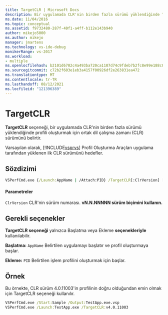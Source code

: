 ```yaml
---
title: TargetCLR | Microsoft Docs
description: Bir uygulamada CLR'nin birden fazla sürümü yüklendiğinde TargetCLR seçeneğinin profili oluşturmak için ortak dil çalışma zamanı sürümünü nasıl belirtir?
ms.date: 11/04/2016
ms.topic: conceptual
ms.assetid: f9732480-287f-40f1-a4ff-b112e143b940
author: mikejo5000
ms.author: mikejo
manager: jmartens
ms.technology: vs-ide-debug
monikerRange: vs-2017
ms.workload:
- multiple
ms.openlocfilehash: b2101d6702c4a493ba720ca1107d74c9fdeb7b2fc8e99e188c8400dd867109c0
ms.sourcegitcommit: c72b2f603e1eb3a4157f00926df2e263831ea472
ms.translationtype: MT
ms.contentlocale: tr-TR
ms.lasthandoff: 08/12/2021
ms.locfileid: "121396389"
---
```

# <a name="targetclr"></a>TargetCLR
**TargetCLR** seçeneği, bir uygulamada CLR'nin birden fazla sürümü yüklendiğinde profili oluşturmak için ortak dil çalışma zamanı (CLR) sürümünü belirtir.

 Varsayılan olarak, [!INCLUDE[vsprvs](../code-quality/includes/vsprvs_md.md)] Profil Oluşturma Araçları uygulama tarafından yüklenen ilk CLR sürümünü hedefler.

## <a name="syntax"></a>Sözdizimi

```cmd
VSPerfCmd.exe {/Launch:AppName | /Attach:PID} /TargetCLR[:ClrVersion] [Options]
```

#### <a name="parameters"></a>Parametreler
 `ClrVersion` CLR'nin sürüm numarası. **vN.N.NNNNN sürüm biçimini kullanın.**

## <a name="required-options"></a>Gerekli seçenekler
 **TargetCLR seçeneği** yalnızca Başlatma veya Ekleme **seçenekleriyle** kullanılabilir. 

 **Başlatma:** `AppName` Belirtilen uygulamayı başlatır ve profil oluşturmaya başlar.

 **Ekleme:** `PID` Belirtilen işlem profilini oluşturmak için başlar.

## <a name="example"></a>Örnek
 Bu örnekte, CLR sürüm 4.0.11003'in profilinin doğru olduğundan emin olmak için TargetCLR seçeneği kullanılır.

```cmd
VSPerfCmd.exe /Start:Sample /Output:TestApp.exe.vsp
VSPerfCmd.exe /Launch:TestApp.exe /TargetCLR:v4.0.11003
```

